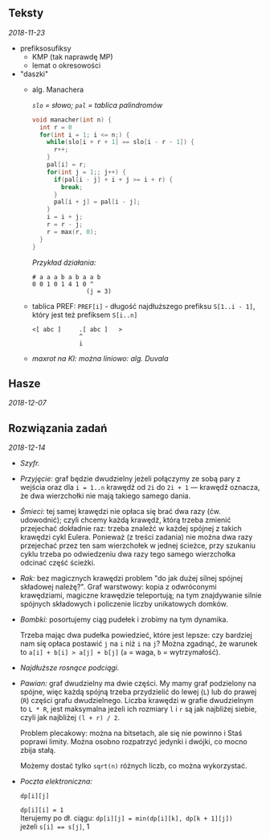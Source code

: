 
Teksty
---
*2018-11-23*

- prefiksosufiksy
  - KMP (tak naprawdę MP)
  - lemat o okresowości
- "daszki"
  - alg. Manachera

    *`slo` = słowo; `pal` = tablica palindromów*
    ```cpp
    void manacher(int n) {
      int r = 0
      for(int i = 1; i <= n;) {
        while(slo[i + r + 1] == slo[i - r - 1]) {
          r++;
        }
        pal[i] = r;
        for(int j = 1;; j++) {
          if(pal[i - j] + i + j >= i + r) {
            break;
          }
          pal[i + j] = pal[i - j];
        }
        i = i + j;
        r = r - j;
        r = max(r, 0);
      }
    }
    ```

    *Przykład działania:*
    ```
    # a a a b a b a a b
    0 0 1 0 1 4 1 0 ^
                   (j = 3)
    ```
  - tablica PREF: `PREF[i]` - długość najdłuższego prefiksu `S[1..i - 1]`, który jest też prefiksem `S[i..n]`

    ```
    <[ abc ]     .[ abc ]   >
                 ^
                 i
    ```
  - *maxrot na KI: można liniowo: alg. Duvala*

Hasze
---
*2018-12-07*

Rozwiązania zadań
---
*2018-12-14*

- *Szyfr.*
- *Przyjęcie:*
  graf będzie dwudzielny jeżeli połączymy ze sobą pary z wejścia oraz dla `i = 1..n` krawędź od `2i` do `2i + 1` — krawędź oznacza, że dwa wierzchołki nie mają takiego samego dania.

- *Śmieci:*
  tej samej krawędzi nie opłaca się brać dwa razy (ćw. udowodnić); czyli chcemy każdą krawędź, którą trzeba zmienić przejechać dokładnie raz: trzeba znaleźć w każdej spójnej z takich krawędzi cykl Eulera. Ponieważ (z treści zadania) nie można dwa razy przejechać przez ten sam wierzchołek w jednej ścieżce, przy szukaniu cyklu trzeba po odwiedzeniu dwa razy tego samego wierzchołka odcinać część ścieżki.

- *Rak:*
  bez magicznych krawędzi problem "do jak dużej silnej spójnej składowej należę?". Graf warstwowy: kopia z odwróconymi krawędziami, magiczne krawędzie teleportują; na tym znajdywanie silnie spójnych składowych i policzenie liczby unikatowych domków.

- *Bombki:*
  posortujemy ciąg pudełek i zrobimy na tym dynamika.
  
  Trzeba mając dwa pudełka powiedzieć, które jest lepsze: czy bardziej nam się opłaca postawić `j` na `i` niż `i` na `j`? Można zgadnąć, że warunek to `a[i] + b[i] > a[j] + b[j]` (`a` = waga, `b` = wytrzymałość).

- *Najdłuższe rosnące podciągi.*

- *Pawian:*
  graf dwudzielny ma dwie części. My mamy graf podzielony na spójne, więc każdą spójną trzeba przydzielić do lewej (`L`) lub do prawej (`R`) części grafu dwudzielnego. Liczba krawędzi w grafie dwudzielnym to `L * R`, jest maksymalna jeżeli ich rozmiary `l` i `r` są jak najbliżej siebie, czyli jak najbliżej `(l + r) / 2`.

  Problem plecakowy: można na bitsetach, ale się nie powinno i Staś poprawi limity. Można osobno rozpatrzyć jedynki i dwójki, co mocno zbija stałą.

  Możemy dostać tylko `sqrt(n)` różnych liczb, co można wykorzystać.

- *Poczta elektroniczna:*
  
  `dp[i][j]`

  `dp[i][i] = 1` \
  Iterujemy po dł. ciągu: `dp[i][j] = min(dp[i][k], dp[k + 1][j])` \
  jeżeli `s[i] == s[j]`, 1

